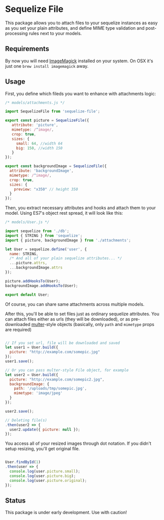 # Sequelize File

This package allows you to attach files to your sequelize instances as easy as you set your plain attributes, and define MIME type validation and post-processing rules next to your models.

## Requirements
By now you will need [ImageMagick](http://www.imagemagick.org/script/index.php) installed on your system. On OSX it's just one `brew install imagemagick` away.


## Usage
First, you define which fileds you want to enhance with attachments logic:

```javascript
/* models/attachments.js */

import SequelizeFile from 'sequelize-file';

export const picture = SequelizeFile({
   attribute: 'picture',
   mimetype: /^image/,
   crop: true,
   sizes: {
     small: 64, //width 64
     big: 150, //width 150
   }
});

export const backgroundImage = SequelizeFile({
  attribute: 'backgroundImage',
  mimetype: /^image/,
  crop: true,
  sizes: {
    preview: "x350" // height 350
  }
});

```
Then, you extract necessary attributes and hooks and attach them to your model. Using ES7's object rest spread, it will look like this:

```javascript
/* models/User.js */

import sequelize from './db';
import { STRING } from 'sequelize';
import { picture, backgroundImage } from './attachments';

let User = sequelize.define('user', {
  name: STRING,
  /* And all of your plain sequelize attributes... */
  ...picture.attrs,
  ...backgroundImage.attrs
});

picture.addHooksTo(User);
backgroundImage.addHooksTo(User);

export default User;
```
Of course, you can share same attachments across multiple models.

After this, you'll be able to set files just as ordinary sequelize attributes. You can attach files either as urls (they will be downloaded), or as pre-downloaded [multer](https://github.com/expressjs/multer)-style objects (basically, only `path` and `mimetype` props are required)

```javascript

// If you set url, file will be downloaded and saved
let user1 = User.build({
  picture: "http://example.com/somepic.jpg"
});
user1.save();

// Or you can pass multer-style File object, for example
let user2 = User.build({
  picture: "http://example.com/somepic2.jpg",
  backgroundImage: {
    path: '/uploads/tmp/somepic.jpg',
    mimetype: 'image/jpeg'
  }
});

user2.save();

// Deleting file(s)
.then(user2 => {
  user2.update({ picture: null });
});


```
You access all of your resized images through dot notation. If you didn't setup resizing, you'll get original file.

```javascript

User.findById(1)
.then(user => {
  console.log(user.picture.small);
  console.log(user.picture.big);
  console.log(user.picture.original);
});

```

## Status

This package is under early development. Use with caution!
